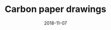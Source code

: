 ---
title: "Carbon paper drawings"
layout: layouts/base.njk
eleventyNavigation:
  key: "Carbon paper drawings"
  order: 10
date: 2018-11-07
---
